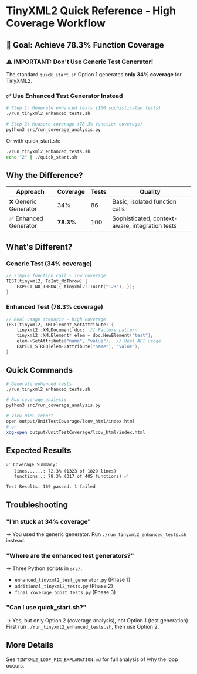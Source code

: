 # TinyXML2 Quick Reference - High Coverage Workflow

## 🎯 Goal: Achieve 78.3% Function Coverage

### ⚠️ IMPORTANT: Don't Use Generic Test Generator!

The standard `quick_start.sh` Option 1 generates **only 34% coverage** for TinyXML2.

### ✅ Use Enhanced Test Generator Instead

```bash
# Step 1: Generate enhanced tests (100 sophisticated tests)
./run_tinyxml2_enhanced_tests.sh

# Step 2: Measure coverage (78.3% function coverage)
python3 src/run_coverage_analysis.py
```

Or with quick_start.sh:
```bash
./run_tinyxml2_enhanced_tests.sh
echo "2" | ./quick_start.sh
```

## Why the Difference?

| Approach | Coverage | Tests | Quality |
|----------|----------|-------|---------|
| ❌ Generic Generator | 34% | 86 | Basic, isolated function calls |
| ✅ Enhanced Generator | **78.3%** | 100 | Sophisticated, context-aware, integration tests |

## What's Different?

### Generic Test (34% coverage)
```cpp
// Simple function call - low coverage
TEST(tinyxml2, ToInt_NoThrow) {
    EXPECT_NO_THROW({ tinyxml2::ToInt("123"); });
}
```

### Enhanced Test (78.3% coverage)
```cpp
// Real usage scenario - high coverage
TEST(tinyxml2, XMLElement_SetAttribute) {
    tinyxml2::XMLDocument doc;  // Factory pattern
    tinyxml2::XMLElement* elem = doc.NewElement("test");
    elem->SetAttribute("name", "value");  // Real API usage
    EXPECT_STREQ(elem->Attribute("name"), "value");
}
```

## Quick Commands

```bash
# Generate enhanced tests
./run_tinyxml2_enhanced_tests.sh

# Run coverage analysis
python3 src/run_coverage_analysis.py

# View HTML report
open output/UnitTestCoverage/lcov_html/index.html
# or
xdg-open output/UnitTestCoverage/lcov_html/index.html
```

## Expected Results

```
📈 Coverage Summary:
   lines......: 72.3% (1323 of 1829 lines)
   functions..: 78.3% (317 of 405 functions) ✅
   
Test Results: 169 passed, 1 failed
```

## Troubleshooting

### "I'm stuck at 34% coverage"
→ You used the generic generator. Run `./run_tinyxml2_enhanced_tests.sh` instead.

### "Where are the enhanced test generators?"
→ Three Python scripts in `src/`:
   - `enhanced_tinyxml2_test_generator.py` (Phase 1)
   - `additional_tinyxml2_tests.py` (Phase 2)
   - `final_coverage_boost_tests.py` (Phase 3)

### "Can I use quick_start.sh?"
→ Yes, but only Option 2 (coverage analysis), not Option 1 (test generation).
   First run `./run_tinyxml2_enhanced_tests.sh`, then use Option 2.

## More Details

See `TINYXML2_LOOP_FIX_EXPLANATION.md` for full analysis of why the loop occurs.
